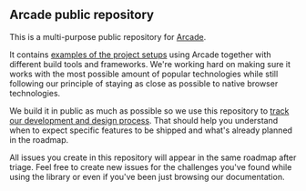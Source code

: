## Arcade public repository

This is a multi-purpose public repository for [Arcade](https://arcade.design).

It contains [examples of the project setups](./examples/) using Arcade together with different build tools and frameworks.
We're working hard on making sure it works with the most possible amount of popular technologies while still following our principle of staying as close as possible to native browser technologies.

We build it in public as much as possible so we use this repository to [track our development and design process](https://github.com/arcade-design/community/projects/2).
That should help you understand when to expect specific features to be shipped and what's already planned in the roadmap.

All issues you create in this repository will appear in the same roadmap after triage.
Feel free to create new issues for the challenges you've found while using the library or even if you've been just browsing our documentation.
